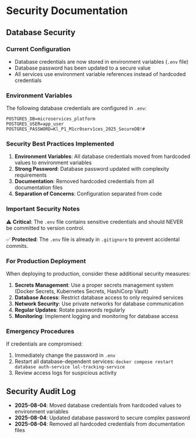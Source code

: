 # Security Documentation

## Database Security

### Current Configuration
- Database credentials are now stored in environment variables (`.env` file)
- Database password has been updated to a secure value
- All services use environment variable references instead of hardcoded credentials

### Environment Variables
The following database credentials are configured in `.env`:
```
POSTGRES_DB=microservices_platform
POSTGRES_USER=app_user
POSTGRES_PASSWORD=Kl_P1_M1cr0serv1ces_2025_SecureDB!#
```

### Security Best Practices Implemented

1. **Environment Variables**: All database credentials moved from hardcoded values to environment variables
2. **Strong Password**: Database password updated with complexity requirements
3. **Documentation**: Removed hardcoded credentials from all documentation files
4. **Separation of Concerns**: Configuration separated from code

### Important Security Notes

⚠️ **Critical**: The `.env` file contains sensitive credentials and should NEVER be committed to version control.

✅ **Protected**: The `.env` file is already in `.gitignore` to prevent accidental commits.

### For Production Deployment

When deploying to production, consider these additional security measures:

1. **Secrets Management**: Use a proper secrets management system (Docker Secrets, Kubernetes Secrets, HashiCorp Vault)
2. **Database Access**: Restrict database access to only required services
3. **Network Security**: Use private networks for database communication
4. **Regular Updates**: Rotate passwords regularly
5. **Monitoring**: Implement logging and monitoring for database access

### Emergency Procedures

If credentials are compromised:
1. Immediately change the password in `.env`
2. Restart all database-dependent services: `docker compose restart database auth-service lol-tracking-service`
3. Review access logs for suspicious activity

## Security Audit Log

- **2025-08-04**: Moved database credentials from hardcoded values to environment variables
- **2025-08-04**: Updated database password to secure complex password
- **2025-08-04**: Removed all hardcoded credentials from documentation files
